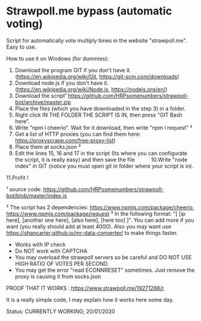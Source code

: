 # Strawpoll.me bypass (automatic voting)
Script for automatically vote multiply times in the website "strawpoll.me". Easy to use.

How to use it on Windows (for dummies):

1. Download the program GIT if you don't have it. (https://en.wikipedia.org/wiki/Git, https://git-scm.com/downloads)
2. Download node.js if you don't have it. (https://en.wikipedia.org/wiki/Node.js, https://nodejs.org/en/)
3. Download the script¹ https://github.com/HRPsomenumbers/strawpoll-bot/archive/master.zip
4. Place the files (which you have downloaded in the step 3) in a folder.
5. Right click IN THE FOLDER THE SCRIPT IS IN, then press "GIT Bash here".
6. Write "npm i cheerio". Wait for it download, then write "npm i request" ²
7. Get a list of HTTP proxies (you can find them here: https://proxyscrape.com/free-proxy-list)
8. Place them at socks.json ³
9. Edit the lines 15, 16 and 17 in the script (Its where you can configurate the script, it is really easy) and then save the file          
10.Write "node index" in GIT (notice you must open git in folder where your script is in).

11.Profit !


¹ source code: https://github.com/HRPsomenumbers/strawpoll-bot/blob/master/index.js

² The script has 2 dependencies: https://www.npmjs.com/package/cheerio, https://www.npmjs.com/package/request
³ In the following format: "[ [ip here], [another one here], [also here], [here too] ]". You can add more if you want (you really should add at least 4000). Also you may want use https://shancarter.github.io/mr-data-converter/ to make things faster.



* Works with IP check
* Do NOT work with CAPTCHA
* You may overload the strawpoll servers so be careful and DO NOT USE HIGH RATIO OF VOTES PER SECOND. 
* You may get the error "read ECONNRESET" sometimes. Just remove the proxy is causing it from socks.json


PROOF THAT IT WORKS : https://www.strawpoll.me/19271268/r

It is a really simple code, I may explain how it works here some day.

Status: CURRENTLY WORKING; 20/01/2020

